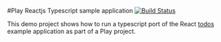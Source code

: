 #Play Reactjs Typescript sample application [![Build Status](https://travis-ci.org/joost-de-vries/play-reactjs-typescript.png?branch=master)](https://travis-ci.org/joost-de-vries/play-reactjs-typescript)

This demo project shows how to run a typescript port of the React [todos](https://github.com/reactjs/redux/tree/4574a8c0fadb6328f8726f7c5b07e0a7f277fb66/examples/todos) example application as part of a Play project.
